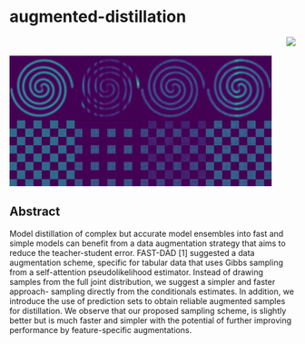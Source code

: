 # augmented-distillation
<p align="right">
  <img src="./figures/fast_daa_diagram.png">
</p>

<p align="left">
  <img src="./figures/gibbs.png">
</p>

## Abstract
Model distillation of complex but accurate model ensembles into fast and simple models can benefit from a data augmentation strategy that aims to reduce the teacher-student error. 
FAST-DAD [1] suggested a data augmentation scheme, specific for tabular data that uses Gibbs sampling from a self-attention pseudolikelihood estimator. 
Instead of drawing samples from the full joint distribution, we suggest a simpler and faster approach- sampling directly from the conditionals estimates. In addition, we introduce the use of prediction sets to obtain reliable augmented samples for distillation. 
We observe that our proposed sampling scheme, is slightly better but is much faster and simpler with the potential of further improving performance by feature-specific augmentations.
